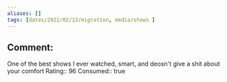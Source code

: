 ```yaml
---
aliases: []
tags: [dates/2022/02/13/migration, media/shows ]
---
```

 
## Comment:
One of the best shows I ever watched, smart, and deosn't give a shit about your comfort
  Rating:: 96
	Consumed:: true